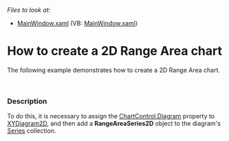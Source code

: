 <!-- default file list -->
*Files to look at*:

* [MainWindow.xaml](./CS/RangeArea2DChart/MainWindow.xaml) (VB: [MainWindow.xaml](./VB/RangeArea2DChart/MainWindow.xaml))
<!-- default file list end -->
# How to create a 2D  Range Area chart


<p>The following example demonstrates how to create a 2D Range Area chart.</p><br />



<h3>Description</h3>

<p>To do this, it is necessary to assign the <a href="http://documentation.devexpress.dev/#WPF/DevExpressXpfChartsChartControl_Diagramtopic"><u>ChartControl.Diagram</u></a> property to <a href="http://documentation.devexpress.dev/#WPF/clsDevExpressXpfChartsXYDiagram2Dtopic"><u>XYDiagram2D</u></a>, and then add a  <strong>Range</strong><strong>Area</strong><strong>Series2D</strong> object to the diagram&#39;s <a href="http://documentation.devexpress.com/#WPF/DevExpressXpfChartsDiagram_Seriestopic"><u>Series</u></a> collection.</p><br />


<br/>


